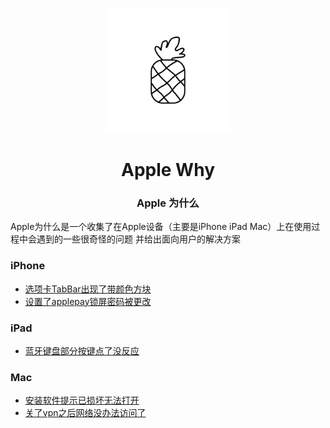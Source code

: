 <p align="center">
    <a href="https://github.com/douminik/applewhy/" target="_blank" rel="noopener noreferrer">
        <img src="https://raw.githubusercontent.com/douminik/applewhy/main/docs/.vuepress/public/images/logo.png" alt="logo" width="200px">
    </a>
</p>

<h1 align="center">Apple Why</h1>
<h3 align="center">Apple 为什么</h5>

<p>Apple为什么是一个收集了在Apple设备（主要是iPhone iPad Mac）上在使用过程中会遇到的一些很奇怪的问题 并给出面向用户的解决方案 </p>

### iPhone
- [选项卡TabBar出现了带颜色方块](docs/guide/iPhone/aw10001.md)
- [设置了applepay锁屏密码被更改](docs/guide/iPhone/aw10002.md)

### iPad
- [蓝牙键盘部分按键点了没反应](docs/guide/iPad/aw30001.md)

### Mac
- [安装软件提示已损坏无法打开](docs/guide/Mac/aw60001.md)
- [关了vpn之后网络没办法访问了](docs/guide/Mac/aw60002.md)